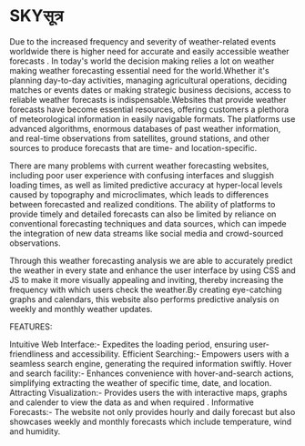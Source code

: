 # SKYसूत्र
Due to the increased frequency and severity of weather-related events worldwide there is higher need for accurate and easily accessible weather forecasts . In today's world the decision making relies a lot on weather making weather forecasting essential need for the world.Whether it's planning day-to-day activities, managing agricultural operations, deciding matches or events dates or making strategic business decisions, access to reliable weather forecasts is indispensable.Websites that provide weather forecasts have become essential resources, offering customers a plethora of meteorological information in easily navigable formats. The platforms use advanced algorithms, enormous databases of past weather information, and real-time observations from satellites, ground stations, and other sources to produce forecasts that are time- and location-specific.

There are many problems with current weather forecasting websites, including poor user experience with confusing interfaces and sluggish loading times, as well as limited predictive accuracy at hyper-local levels caused by topography and microclimates, which leads to differences between forecasted and realized conditions. The ability of platforms to provide timely and detailed forecasts can also be limited by reliance on conventional forecasting techniques and data sources, which can impede the integration of new data streams like social media and crowd-sourced observations.
 
Through this weather forecasting analysis we are able to accurately predict the weather in every state and enhance the user interface by using CSS and JS to make it more visually appealing and inviting, thereby increasing the frequency with which users check the weather.By creating eye-catching graphs and calendars, this website also performs predictive analysis on weekly and monthly weather updates.

FEATURES:

Intuitive Web Interface:- Expedites the loading period, ensuring user-friendliness and accessibility.
Efficient Searching:-	Empowers users with a seamless search engine, generating the required information swiftly.
Hover and search facility:- Enhances convenience with hover-and-search actions, simplifying extracting the weather of specific time, date, and location.
Attracting Visualization:-	Provides users the with interactive maps, graphs and calender to view the data as and when required .
Informative Forecasts:-	The website not only provides hourly and daily forecast but also showcases weekly and monthly forecasts which include temperature, wind and humidity.

